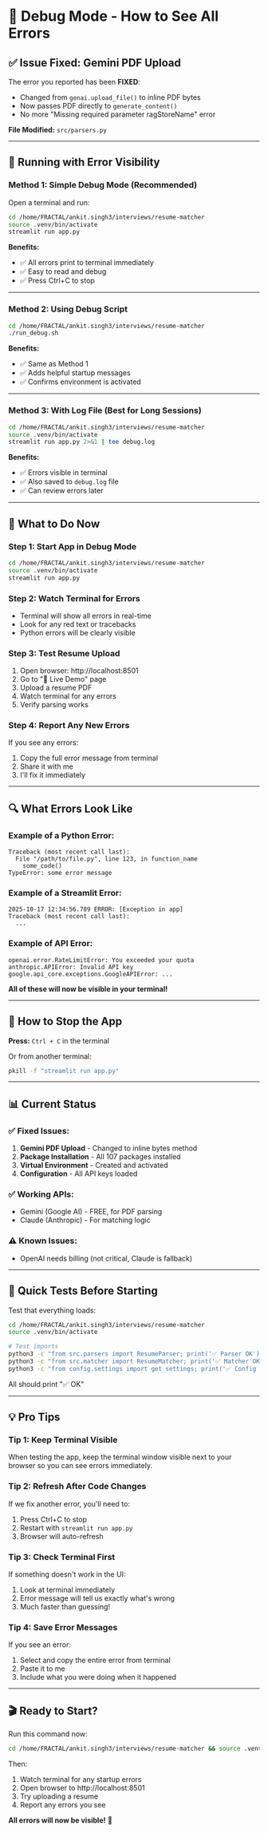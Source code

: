 # 🐛 Debug Mode - How to See All Errors

## ✅ Issue Fixed: Gemini PDF Upload

The error you reported has been **FIXED**:
- Changed from `genai.upload_file()` to inline PDF bytes
- Now passes PDF directly to `generate_content()`
- No more "Missing required parameter ragStoreName" error

**File Modified:** `src/parsers.py`

---

## 🚀 Running with Error Visibility

### Method 1: Simple Debug Mode (Recommended)

Open a terminal and run:
```bash
cd /home/FRACTAL/ankit.singh3/interviews/resume-matcher
source .venv/bin/activate
streamlit run app.py
```

**Benefits:**
- ✅ All errors print to terminal immediately
- ✅ Easy to read and debug
- ✅ Press Ctrl+C to stop

---

### Method 2: Using Debug Script

```bash
cd /home/FRACTAL/ankit.singh3/interviews/resume-matcher
./run_debug.sh
```

**Benefits:**
- ✅ Same as Method 1
- ✅ Adds helpful startup messages
- ✅ Confirms environment is activated

---

### Method 3: With Log File (Best for Long Sessions)

```bash
cd /home/FRACTAL/ankit.singh3/interviews/resume-matcher
source .venv/bin/activate
streamlit run app.py 2>&1 | tee debug.log
```

**Benefits:**
- ✅ Errors visible in terminal
- ✅ Also saved to `debug.log` file
- ✅ Can review errors later

---

## 🎯 What to Do Now

### Step 1: Start App in Debug Mode
```bash
cd /home/FRACTAL/ankit.singh3/interviews/resume-matcher
source .venv/bin/activate
streamlit run app.py
```

### Step 2: Watch Terminal for Errors
- Terminal will show all errors in real-time
- Look for any red text or tracebacks
- Python errors will be clearly visible

### Step 3: Test Resume Upload
1. Open browser: http://localhost:8501
2. Go to "🎯 Live Demo" page
3. Upload a resume PDF
4. Watch terminal for any errors
5. Verify parsing works

### Step 4: Report Any New Errors
If you see any errors:
1. Copy the full error message from terminal
2. Share it with me
3. I'll fix it immediately

---

## 🔍 What Errors Look Like

### Example of a Python Error:
```
Traceback (most recent call last):
  File "/path/to/file.py", line 123, in function_name
    some_code()
TypeError: some error message
```

### Example of a Streamlit Error:
```
2025-10-17 12:34:56.789 ERROR: [Exception in app]
Traceback (most recent call last):
  ...
```

### Example of API Error:
```
openai.error.RateLimitError: You exceeded your quota
anthropic.APIError: Invalid API key
google.api_core.exceptions.GoogleAPIError: ...
```

**All of these will now be visible in your terminal!**

---

## 🛑 How to Stop the App

**Press:** `Ctrl + C` in the terminal

Or from another terminal:
```bash
pkill -f "streamlit run app.py"
```

---

## 📊 Current Status

### ✅ Fixed Issues:
1. **Gemini PDF Upload** - Changed to inline bytes method
2. **Package Installation** - All 107 packages installed
3. **Virtual Environment** - Created and activated
4. **Configuration** - All API keys loaded

### ✅ Working APIs:
- Gemini (Google AI) - FREE, for PDF parsing
- Claude (Anthropic) - For matching logic

### ⚠️ Known Issues:
- OpenAI needs billing (not critical, Claude is fallback)

---

## 🧪 Quick Tests Before Starting

Test that everything loads:
```bash
cd /home/FRACTAL/ankit.singh3/interviews/resume-matcher
source .venv/bin/activate

# Test imports
python3 -c "from src.parsers import ResumeParser; print('✅ Parser OK')"
python3 -c "from src.matcher import ResumeMatcher; print('✅ Matcher OK')"
python3 -c "from config.settings import get_settings; print('✅ Config OK')"
```

All should print "✅ OK"

---

## 💡 Pro Tips

### Tip 1: Keep Terminal Visible
When testing the app, keep the terminal window visible next to your browser so you can see errors immediately.

### Tip 2: Refresh After Code Changes
If we fix another error, you'll need to:
1. Press Ctrl+C to stop
2. Restart with `streamlit run app.py`
3. Browser will auto-refresh

### Tip 3: Check Terminal First
If something doesn't work in the UI:
1. Look at terminal immediately
2. Error message will tell us exactly what's wrong
3. Much faster than guessing!

### Tip 4: Save Error Messages
If you see an error:
1. Select and copy the entire error from terminal
2. Paste it to me
3. Include what you were doing when it happened

---

## 🎬 Ready to Start?

Run this command now:
```bash
cd /home/FRACTAL/ankit.singh3/interviews/resume-matcher && source .venv/bin/activate && streamlit run app.py
```

Then:
1. Watch terminal for any startup errors
2. Open browser to http://localhost:8501
3. Try uploading a resume
4. Report any errors you see

**All errors will now be visible!** 🎉
